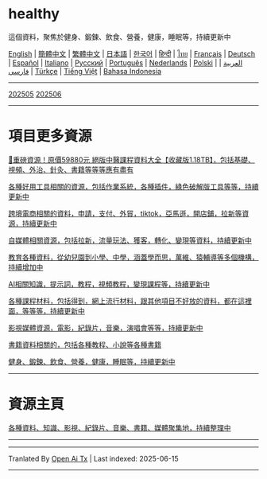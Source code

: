 # healthy
這個資料，聚焦於健身、鍛鍊、飲食、營養，健康，睡眠等，持續更新中

[English](https://openaitx.github.io/view.html?user=mswnlz&project=healthy&lang=en) | [簡體中文](https://openaitx.github.io/view.html?user=mswnlz&project=healthy&lang=zh-CN) | [繁體中文](https://openaitx.github.io/view.html?user=mswnlz&project=healthy&lang=zh-TW) | [日本語](https://openaitx.github.io/view.html?user=mswnlz&project=healthy&lang=ja) | [한국어](https://openaitx.github.io/view.html?user=mswnlz&project=healthy&lang=ko) | [हिन्दी](https://openaitx.github.io/view.html?user=mswnlz&project=healthy&lang=hi) | [ไทย](https://openaitx.github.io/view.html?user=mswnlz&project=healthy&lang=th) | [Français](https://openaitx.github.io/view.html?user=mswnlz&project=healthy&lang=fr) | [Deutsch](https://openaitx.github.io/view.html?user=mswnlz&project=healthy&lang=de) | [Español](https://openaitx.github.io/view.html?user=mswnlz&project=healthy&lang=es) | [Italiano](https://openaitx.github.io/view.html?user=mswnlz&project=healthy&lang=it) | [Русский](https://openaitx.github.io/view.html?user=mswnlz&project=healthy&lang=ru) | [Português](https://openaitx.github.io/view.html?user=mswnlz&project=healthy&lang=pt) | [Nederlands](https://openaitx.github.io/view.html?user=mswnlz&project=healthy&lang=nl) | [Polski](https://openaitx.github.io/view.html?user=mswnlz&project=healthy&lang=pl) | [العربية](https://openaitx.github.io/view.html?user=mswnlz&project=healthy&lang=ar) | [فارسی](https://openaitx.github.io/view.html?user=mswnlz&project=healthy&lang=fa) | [Türkçe](https://openaitx.github.io/view.html?user=mswnlz&project=healthy&lang=tr) | [Tiếng Việt](https://openaitx.github.io/view.html?user=mswnlz&project=healthy&lang=vi) | [Bahasa Indonesia](https://openaitx.github.io/view.html?user=mswnlz&project=healthy&lang=id)


--------------
[202505](https://raw.githubusercontent.com/mswnlz/healthy/main/202505.md)
[202506](https://raw.githubusercontent.com/mswnlz/healthy/main/202506.md)

---------------
# 項目更多資源

[🎁重磅資源！原價59880元 絕版中醫課程資料大全【收藏版1.18TB】，包括基礎、視頻、外治、針灸、書籍等等等應有盡有](https://github.com/mswnlz/chinese-traditional)

[各種好用工具相關的資源，包括作業系統，各種插件，綠色破解版工具等等，持續更新中](https://github.com/mswnlz/tools)


[跨境電商相關的資料，申請，支付、外貿，tiktok，亞馬遜，開店鋪，拉新等資源，持續更新中](https://github.com/mswnlz/cross-border)

[自媒體相關資源，包括拉新，流量玩法、獲客，轉化、變現等資料，持續更新中](https://github.com/mswnlz/self-media)

[ 教育各種資料，從幼兒園到小學、中學，涵蓋學而思，萬維、猿輔導等多個機構，持續增加中](https://github.com/mswnlz/edu-knowlege)

[AI相關知識，提示詞，教程，視頻教程，變現課程等，持續更新中](https://github.com/mswnlz/AIknowledge)

[各種課程材料，包括得到，網上流行材料，跟其他項目不好放的資料，都在這裡面，等等等，持續更新中](https://github.com/mswnlz/curriculum)

[影視媒體資源，電影，紀錄片，音樂，演唱會等等，持續更新中](https://github.com/mswnlz/movies)

[書籍資料相關的，包括各種教程、小說等各種書籍](https://github.com/mswnlz/book)

[健身、鍛鍊、飲食、營養，健康，睡眠等，持續更新中](https://github.com/mswnlz/healthy)


---------------
# 資源主頁
[各種資料、知識、影視、紀錄片、音樂、書籍、媒體聚集地，持續整理中](https://github.com/mswnlz)

---------------

---

Tranlated By [Open Ai Tx](https://github.com/OpenAiTx/OpenAiTx) | Last indexed: 2025-06-15

---